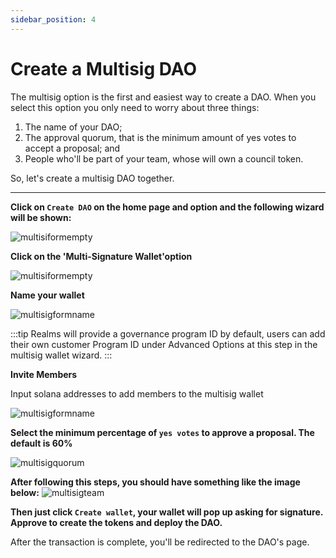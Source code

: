 ```yaml
---
sidebar_position: 4
---
```


# Create a Multisig DAO

The multisig option is the first and easiest way to create a DAO. When you select this option you only need to worry about three things:

1. The name of your DAO;
2. The approval quorum, that is the minimum amount of yes votes to accept a proposal; and
3. People who'll be part of your team, whose will own a council token.

So, let's create a multisig DAO together.

---

**Click on `Create DAO` on the home page and option and the following wizard will be shown:**

![multisiformempty](https://user-images.githubusercontent.com/22420711/178862160-75a2bd5a-133e-47a2-a487-9b7ad6f66137.png)

**Click on the 'Multi-Signature Wallet'option**

![multisiformempty](https://user-images.githubusercontent.com/22420711/178862472-2e64a49c-9a75-4e82-8fd5-3c07f73dd1f0.png)

**Name your wallet**

![multisigformname](https://user-images.githubusercontent.com/22420711/178863059-7e4650e4-f32c-4d93-90e6-dc4345defe8a.png)

:::tip
Realms will provide a governance program ID by default, users can add their own customer Program ID under Advanced Options at this step in the multisig wallet wizard.
:::

**Invite Members**

Input solana addresses to add members to the multisig wallet

![multisigformname](https://user-images.githubusercontent.com/22420711/178865759-52d5b47e-1370-4008-972b-4f5d6aa888c6.png)


**Select the minimum percentage of `yes votes` to approve a proposal. The default is 60%**

![multisigquorum](https://user-images.githubusercontent.com/22420711/178866502-70616cea-1564-4237-9541-10602726b98c.png)


**After following this steps, you should have something like the image below:**
![multisigteam](https://user-images.githubusercontent.com/22420711/178866847-f6ca16f3-c3c1-491b-9442-70a715cb86f0.png)

**Then just click `Create wallet`, your wallet will pop up asking for signature. Approve to create the tokens and deploy the DAO.**

After the transaction is complete, you'll be redirected to the DAO's page.
